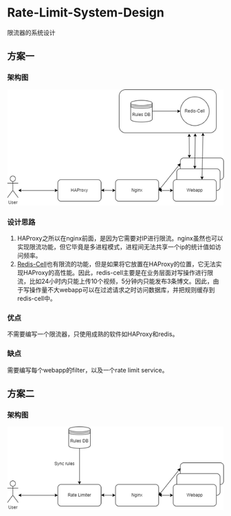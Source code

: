 # Rate-Limit-System-Design

限流器的系统设计

## 方案一

### 架构图
![](./images/Rate-Limit-System-Design.drawio.png)

### 设计思路
1. HAProxy之所以在nginx前面，是因为它需要对IP进行限流。nginx虽然也可以实现限流功能，但它毕竟是多进程模式，进程间无法共享一个ip的统计值如访问频率。
2. [Redis-Cell](https://github.com/brandur/redis-cell)也有限流的功能，但是如果将它放置在HAProxy的位置，它无法实现HAProxy的高性能。因此，redis-cell主要是在业务层面对写操作进行限流，比如24小时内只能上传10个视频，5分钟内只能发布3条博文。因此，由于写操作量不大webapp可以在过滤请求之时访问数据库，并把规则缓存到redis-cell中。

### 优点
不需要编写一个限流器，只使用成熟的软件如HAProxy和redis。

### 缺点
需要编写每个webapp的filter，以及一个rate limit service。

## 方案二

### 架构图
![](./images/Rate-Limit-System-Design-2.drawio.png)
